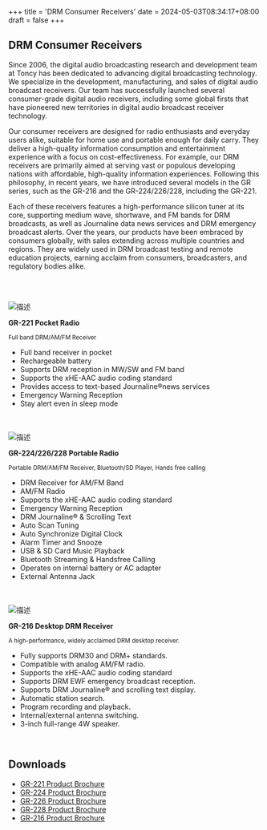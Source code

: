 +++
title = 'DRM Consumer Receivers'
date = 2024-05-03T08:34:17+08:00
draft = false
+++

## DRM Consumer Receivers

Since 2006, the digital audio broadcasting research and development team at Toncy has been dedicated to advancing digital broadcasting technology. We specialize in the development, manufacturing, and sales of digital audio broadcast receivers. Our team has successfully launched several consumer-grade digital audio receivers, including some global firsts that have pioneered new territories in digital audio broadcast receiver technology.

Our consumer receivers are designed for radio enthusiasts and everyday users alike, suitable for home use and portable enough for daily carry. They deliver a high-quality information consumption and entertainment experience with a focus on cost-effectiveness. For example, our DRM receivers are primarily aimed at serving vast or populous developing nations with affordable, high-quality information experiences. Following this philosophy, in recent years, we have introduced several models in the GR series, such as the GR-216 and the GR-224/226/228, including the GR-221.

Each of these receivers features a high-performance silicon tuner at its core, supporting medium wave, shortwave, and FM bands for DRM broadcasts, as well as Journaline data news services and DRM emergency broadcast alerts. Over the years, our products have been embraced by consumers globally, with sales extending across multiple countries and regions. They are widely used in DRM broadcast testing and remote education projects, earning acclaim from consumers, broadcasters, and regulatory bodies alike.

<br><br>
<div class="horizontal-layout-products">
	<div>
        <img src="/img/products/GR-221.png" alt="描述" class="responsive-image">
    </div>
    <div>
        <p><b>GR-221 Pocket Radio</b></p>
        <p><small>Full band DRM/AM/FM Receiver</small></p>
        <ul>
            <li>Full band receiver in pocket</li>
            <li>Rechargeable battery</li>
            <li>Supports DRM reception in MW/SW and FM band</li>
            <li>Supports the xHE-AAC audio coding standard</li>
            <li>Provides access to text-based Journaline®news services</li>
            <li>Emergency Warning Reception</li>
            <li>Stay alert even in sleep mode</li>
        </ul>
    </div>
    
</div>
<br>

<br>
<div class="horizontal-layout-products">
	<div>
        <img src="/img/products/GR-22468.png" alt="描述" class="responsive-image">
    </div>
    <div>
        <p><b>GR-224/226/228 Portable Radio</b></p>
        <p><small>Portable DRM/AM/FM Receiver, Bluetooth/SD Player, Hands free calling</small></p>
        <ul>
            <li>DRM Receiver for AM/FM Band</li>
			<li>AM/FM Radio</li>
			<li>Supports the xHE-AAC audio coding standard</li>
			<li>Emergency Warning Reception</li>
			<li>DRM Journaline® & Scrolling Text</li>
			<li>Auto Scan Tuning</li>
			<li>Auto Synchronize Digital Clock</li>
			<li>Alarm Timer and Snooze</li>
			<li>USB & SD Card Music Playback</li>
			<li>Bluetooth Streaming & Handsfree Calling</li>
			<li>Operates on internal battery or AC adapter </li>
			<li>External Antenna Jack</li>
        </ul>
    </div>
    
</div>
<br>


<br>
<div class="horizontal-layout-products">
	<div>
        <img src="/img/products/GR-216.png" alt="描述" class="responsive-image">
    </div>
    <div>
        <p><b>GR-216 Desktop DRM Receiver</b></p>
        <p><small>A high-performance, widely acclaimed DRM desktop receiver.</small></p>
        <ul>
            <li>Fully supports DRM30 and DRM+ standards.</li>
			<li>Compatible with analog AM/FM radio.</li>
			<li>Supports the xHE-AAC audio coding standard</li>
			<li>Supports DRM EWF emergency broadcast reception.</li>
			<li>Supports DRM Journaline® and scrolling text display.</li>
			<li>Automatic station search.</li>
			<li>Program recording and playback.</li>
			<li>Internal/external antenna switching.</li>
			<li>3-inch full-range 4W speaker.</li>
        </ul>
    </div>
    
</div>
<br>

<div class="product-bottom-container">
    <div class="section downloads">
        <h2>Downloads</h2>
        <ul>
            <li><i class="fas fa-file-pdf"></i> <a href="/documents/GR-221 Product Brochure.pdf">GR-221 Product Brochure</a></li>
            <li><i class="fas fa-file-pdf"></i> <a href="/documents/GR-224BP Product Brochure.pdf">GR-224 Product Brochure</a></li>
            <li><i class="fas fa-file-pdf"></i> <a href="/documents/GR-226BP Product Brochure.pdf">GR-226 Product Brochure</a></li>
            <li><i class="fas fa-file-pdf"></i> <a href="/documents/GR-228BP Product Brochure.pdf">GR-228 Product Brochure</a></li>
            <li><i class="fas fa-file-pdf"></i> <a href="/documents/GR-216 Product Brochure.pdf">GR-216 Product Brochure</a></li>
        </ul>
    </div>
    <div class="section links" style="visibility: hidden;">
        <h2>Info</h2>
        <ul>
            <li><a href="#"></a></li>
            <li><a href="#"></a></li>
        </ul>
    </div>
</div>